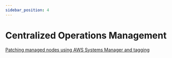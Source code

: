 ```yaml
---
sidebar_position: 4
---
```

# Centralized Operations Management

[Patching managed nodes using AWS Systems Manager and tagging](/cloud-operations-best-practices/docs/tools/centralized-operations-management/patch-nodes-using-tags)
